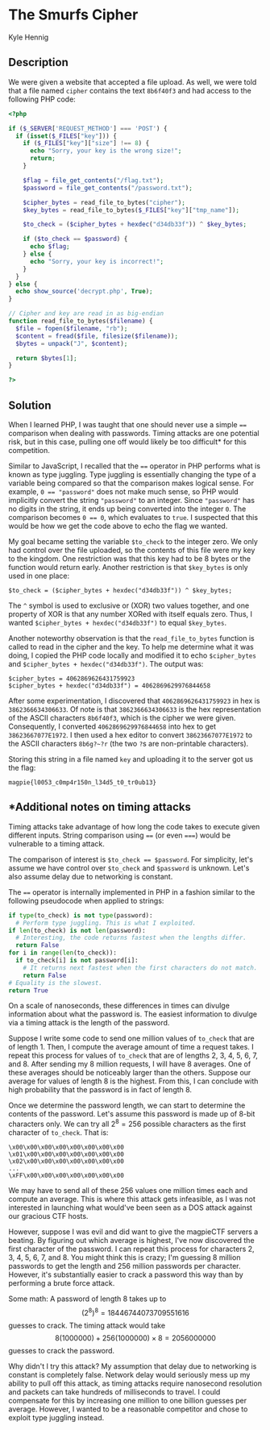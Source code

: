 # The Smurfs Cipher

Kyle Hennig

## Description

We were given a website that accepted a file upload.
As well, we were told that a file named `cipher` contains the text `8b6f40f3` and had access to the following PHP code:

```php
<?php

if ($_SERVER['REQUEST_METHOD'] === 'POST') {
  if (isset($_FILES["key"])) {
    if ($_FILES["key"]["size"] !== 8) {
      echo "Sorry, your key is the wrong size!";
      return;
    }

    $flag = file_get_contents("/flag.txt");
    $password = file_get_contents("/password.txt");

    $cipher_bytes = read_file_to_bytes("cipher");
    $key_bytes = read_file_to_bytes($_FILES["key"]["tmp_name"]);

    $to_check = ($cipher_bytes + hexdec("d34db33f")) ^ $key_bytes;

    if ($to_check == $password) {
      echo $flag;
    } else {
      echo "Sorry, your key is incorrect!";
    }
  }
} else {
  echo show_source('decrypt.php', True);
}

// Cipher and key are read in as big-endian
function read_file_to_bytes($filename) {
  $file = fopen($filename, "rb");
  $content = fread($file, filesize($filename));
  $bytes = unpack("J", $content);

  return $bytes[1];
}

?>
```

## Solution

When I learned PHP, I was taught that one should never use a simple `==` comparison when dealing with passwords.
Timing attacks are one potential risk, but in this case, pulling one off would likely be too difficult\* for this competition.

Similar to JavaScript, I recalled that the `==` operator in PHP performs what is known as type juggling.
Type juggling is essentially changing the type of a variable being compared so that the comparison makes logical sense.
For example, `0 == "password"` does not make much sense, so PHP would implicitly convert the string `"password"` to an integer.
Since `"password"` has no digits in the string, it ends up being converted into the integer `0`.
The comparison becomes `0 == 0`, which evaluates to `true`.
I suspected that this would be how we get the code above to echo the flag we wanted.

My goal became setting the variable `$to_check` to the integer zero.
We only had control over the file uploaded, so the contents of this file were my key to the kingdom.
One restriction was that this key had to be 8 bytes or the function would return early.
Another restriction is that `$key_bytes` is only used in one place:

```
$to_check = ($cipher_bytes + hexdec("d34db33f")) ^ $key_bytes;
```

The `^` symbol is used to exclusive or (XOR) two values together, and one property of XOR is that any number XORed with itself equals zero.
Thus, I wanted `$cipher_bytes + hexdec("d34db33f")` to equal `$key_bytes`.

Another noteworthy observation is that the `read_file_to_bytes` function is called to read in the cipher and the key.
To help me determine what it was doing, I copied the PHP code locally and modified it to echo `$cipher_bytes` and `$cipher_bytes + hexdec("d34db33f")`.
The output was:

```
$cipher_bytes = 4062869626431759923
$cipher_bytes + hexdec("d34db33f") = 4062869629976844658
```

After some experimentation, I discovered that `4062869626431759923` in hex is `3862366634306633`.
Of note is that `3862366634306633` is the hex representation of the ASCII characters `8b6f40f3`, which is the cipher we were given.
Consequently, I converted `4062869629976844658` into hex to get `38623667077E1972`.
I then used a hex editor to convert `38623667077E1972` to the ASCII characters `8b6g?~?r` (the two `?`s are non-printable characters).

Storing this string in a file named `key` and uploading it to the server got us the flag:

```
magpie{l0053_c0mp4r150n_l34d5_t0_tr0ub13}
```

## \*Additional notes on timing attacks

Timing attacks take advantage of how long the code takes to execute given different inputs.
String comparison using `==` (or even `===`) would be vulnerable to a timing attack.

The comparison of interest is `$to_check == $password`.
For simplicity, let's assume we have control over `$to_check` and `$password` is unknown.
Let's also assume delay due to networking is constant.

The `==` operator is internally implemented in PHP in a fashion similar to the following pseudocode when applied to strings:

```python
if type(to_check) is not type(password):
  # Perform type juggling. This is what I exploited.
if len(to_check) is not len(password):
  # Interesting, the code returns fastest when the lengths differ.
  return False
for i in range(len(to_check)):
  if to_check[i] is not password[i]:
    # It returns next fastest when the first characters do not match.
    return False
# Equality is the slowest.
return True
```

On a scale of nanoseconds, these differences in times can divulge information about what the password is.
The easiest information to divulge via a timing attack is the length of the password.

Suppose I write some code to send one million values of `to_check` that are of length 1.
Then, I compute the average amount of time a request takes.
I repeat this process for values of `to_check` that are of lengths 2, 3, 4, 5, 6, 7, and 8.
After sending my 8 million requests, I will have 8 averages.
One of these averages should be noticeably larger than the others.
Suppose our average for values of length 8 is the highest.
From this, I can conclude with high probability that the password is in fact of length 8.

Once we determine the password length, we can start to determine the contents of the password.
Let's assume this password is made up of 8-bit characters only.
We can try all $2^8 = 256$ possible characters as the first character of `to_check`.
That is:

```
\x00\x00\x00\x00\x00\x00\x00\x00
\x01\x00\x00\x00\x00\x00\x00\x00
\x02\x00\x00\x00\x00\x00\x00\x00
...
\xFF\x00\x00\x00\x00\x00\x00\x00
```

We may have to send all of these 256 values one million times each and compute an average.
This is where this attack gets infeasible, as I was not interested in launching what would've been seen as a DOS attack against our gracious CTF hosts.

However, suppose I was evil and did want to give the magpieCTF servers a beating.
By figuring out which average is highest, I've now discovered the first character of the password.
I can repeat this process for characters 2, 3, 4, 5, 6, 7, and 8.
You might think this is crazy; I'm guessing 8 million passwords to get the length and 256 million passwords per character.
However, it's substantially easier to crack a password this way than by performing a brute force attack.

Some math:
A password of length 8 takes up to $$(2^8)^8 = 18446744073709551616$$ guesses to crack.
The timing attack would take $$8(1000000) + 256(1000000) \times 8 = 2056000000$$ guesses to crack the password.

Why didn't I try this attack?
My assumption that delay due to networking is constant is completely false.
Network delay would seriously mess up my ability to pull off this attack, as timing attacks require nanosecond resolution and packets can take hundreds of milliseconds to travel.
I could compensate for this by increasing one million to one billion guesses per average.
However, I wanted to be a reasonable competitor and chose to exploit type juggling instead.
